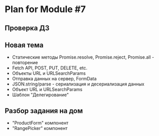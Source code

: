 # Plan for Module #7

## Проверка ДЗ

## Новая тема 

* Статические методы Promise.resolve, Promise.reject, Promise.all - повторение
* Fetch API, POST, PUT, DELETE, etc.
* Объекты URL и URLSearchParams
* Отправка данных на сервер, FormData
* JSON.string/parse - сериализация и десериализация данных
* Объект URL и URLSearchParams
* Шаблон "Делегирование"

## Разбор задания на дом

* "ProductForm" компонент
* "RangePicker" компонент
